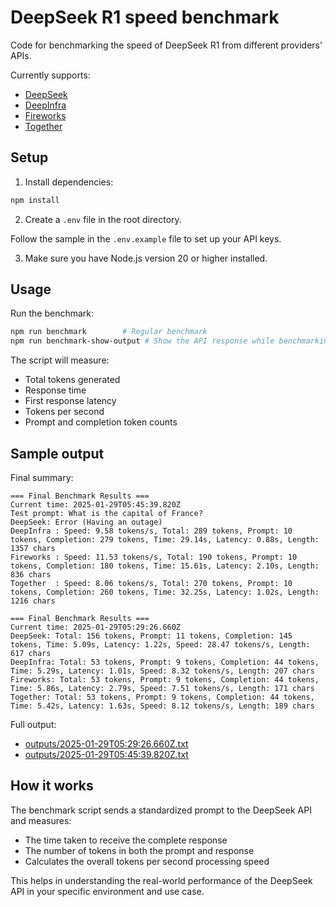 # DeepSeek R1 speed benchmark

Code for benchmarking the speed of DeepSeek R1 from different providers' APIs.

Currently supports:

- [DeepSeek](https://www.deepseek.com/)
- [DeepInfra](https://deepinfra.com/)
- [Fireworks](https://fireworks.ai/)
- [Together](https://www.together.ai/)

## Setup

1. Install dependencies:

```bash
npm install
```

2. Create a `.env` file in the root directory.

Follow the sample in the `.env.example` file to set up your API keys.

3. Make sure you have Node.js version 20 or higher installed.

## Usage

Run the benchmark:

```bash
npm run benchmark        # Regular benchmark
npm run benchmark-show-output # Show the API response while benchmarking
```

The script will measure:

- Total tokens generated
- Response time
- First response latency
- Tokens per second
- Prompt and completion token counts

## Sample output

Final summary:

```
=== Final Benchmark Results ===
Current time: 2025-01-29T05:45:39.820Z
Test prompt: What is the capital of France?
DeepSeek: Error (Having an outage)
DeepInfra : Speed: 9.58 tokens/s, Total: 289 tokens, Prompt: 10 tokens, Completion: 279 tokens, Time: 29.14s, Latency: 0.88s, Length: 1357 chars
Fireworks : Speed: 11.53 tokens/s, Total: 190 tokens, Prompt: 10 tokens, Completion: 180 tokens, Time: 15.61s, Latency: 2.10s, Length: 836 chars
Together  : Speed: 8.06 tokens/s, Total: 270 tokens, Prompt: 10 tokens, Completion: 260 tokens, Time: 32.25s, Latency: 1.02s, Length: 1216 chars

=== Final Benchmark Results ===
Current time: 2025-01-29T05:29:26.660Z
DeepSeek: Total: 156 tokens, Prompt: 11 tokens, Completion: 145 tokens, Time: 5.09s, Latency: 1.22s, Speed: 28.47 tokens/s, Length: 617 chars
DeepInfra: Total: 53 tokens, Prompt: 9 tokens, Completion: 44 tokens, Time: 5.29s, Latency: 1.01s, Speed: 8.32 tokens/s, Length: 207 chars
Fireworks: Total: 53 tokens, Prompt: 9 tokens, Completion: 44 tokens, Time: 5.86s, Latency: 2.79s, Speed: 7.51 tokens/s, Length: 171 chars
Together: Total: 53 tokens, Prompt: 9 tokens, Completion: 44 tokens, Time: 5.42s, Latency: 1.63s, Speed: 8.12 tokens/s, Length: 189 chars
```

Full output:

- [outputs/2025-01-29T05:29:26.660Z.txt](outputs/2025-01-29T05:29:26.660Z.txt)
- [outputs/2025-01-29T05:45:39.820Z.txt](outputs/2025-01-29T05:45:39.820Z.txt)

## How it works

The benchmark script sends a standardized prompt to the DeepSeek API and measures:

- The time taken to receive the complete response
- The number of tokens in both the prompt and response
- Calculates the overall tokens per second processing speed

This helps in understanding the real-world performance of the DeepSeek API in your specific environment and use case.

